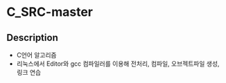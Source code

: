# C_SRC-master

## Description
- C언어 알고리즘 
- 리눅스에서 Editor와 gcc 컴파일러를 이용해 전처리, 컴파일, 오브젝트파일 생성, 링크 연습

